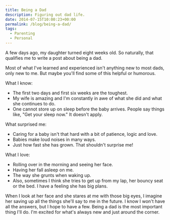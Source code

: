 ```yaml
---
title: Being a Dad
description: Figuring out dad life.
date: 2014-07-15T10:00:23+00:00
permalink: /blog/being-a-dad/
tags:
  - Parenting
  - Personal
---
```


A few days ago, my daughter turned eight weeks old. So naturally, that qualifies me to write a post about being a dad.

Most of what I've learned and experienced isn't anything new to most dads, only new to me. But maybe you'll find some of this helpful or humorous.

What I know:

- The first two days and first six weeks are the toughest.
- My wife is amazing and I'm constantly in awe of what she did and what she continues to do.
- One cannot store up on sleep before the baby arrives. People say things like, "Get your sleep now." It doesn't apply.

What surprised me:

- Caring for a baby isn't that hard with a bit of patience, logic and love.
- Babies make loud noises in many ways.
- Just how fast she has grown. That shouldn't surprise me!

What I love:

- Rolling over in the morning and seeing her face.
- Having her fall asleep on me.
- The way she grunts when waking up.
- Also, sometimes I think she tries to get up from my lap, her bouncy seat or the bed. I have a feeling she has big plans.

When I look at her face and she stares at me with those big eyes, I imagine her saving up all the things she'll say to me in the future. I know I won't have all the answers, but I hope to have a few. Being a dad is the most important thing I'll do. I'm excited for what's always new and just around the corner.
